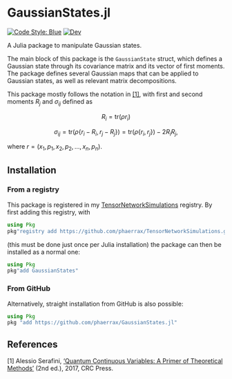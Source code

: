 # GaussianStates.jl

[![Code Style:
Blue](https://img.shields.io/badge/code%20style-blue-4495d1.svg)](https://github.com/invenia/BlueStyle)
[![Dev](https://img.shields.io/badge/docs-dev-blue.svg)](https://phaerrax.github.io/GaussianStates.jl/dev/)

A Julia package to manipulate Gaussian states.

The main block of this package is the `GaussianState` struct, which defines a
Gaussian state through its covariance matrix and its vector of first moments.
The package defines several Gaussian maps that can be applied to Gaussian
states, as well as relevant matrix decompositions.

This package mostly follows the notation in [[1]](#1), with first and second
moments $`R_j`$ and $`\sigma_{ij}`$ defined as

```math
R_i = \mathrm{tr}(\rho r_i)
```

```math
\sigma_{ij} = \mathrm{tr}(\rho \{r_i-R_i,r_j-R_j\})
            = \mathrm{tr}(\rho \{r_i,r_j\})-2R_iR_j,
```

where $`r = (x_1, p_1, x_2, p_2, \dotsc, x_n, p_n)`$.

## Installation

### From a registry

This package is registered in my
[TensorNetworkSimulations](https://github.com/phaerrax/TensorNetworkSimulations)
registry. By first adding this registry, with

```julia
using Pkg
pkg"registry add https://github.com/phaerrax/TensorNetworkSimulations.git"
```

(this must be done just once per Julia installation) the package can then be
installed as a normal one:

```julia
using Pkg
pkg"add GaussianStates"
```

### From GitHub

Alternatively, straight installation from GitHub is also possible:

```julia
using Pkg
pkg "add https://github.com/phaerrax/GaussianStates.jl"
```

## References

<a id="1">[1]</a>
Alessio Serafini, [‘Quantum Continuous Variables: A Primer of Theoretical
Methods’](https://doi.org/10.1201/9781315118727) (2nd ed.), 2017, CRC Press.
